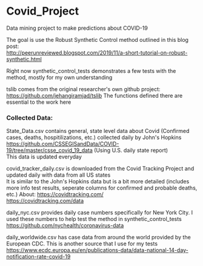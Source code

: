 # Covid_Project
Data mining project to make predictions about COVID-19  

The goal is use the Robust Synthetic Control method outlined in this blog post:  
http://peerunreviewed.blogspot.com/2019/11/a-short-tutorial-on-robust-synthetic.html

Right now synthetic_control_tests demonstrates a few tests with the method, mostly for my own understanding

tslib comes from the original researcher's own github project:
https://github.com/jehangiramjad/tslib
The functions defined there are essential to the work here

### Collected Data:

State_Data.csv contains general, state level data about Covid (Confirmed cases, deaths, hospitilizations, etc.) collected daily by John's Hopkins  
https://github.com/CSSEGISandData/COVID-19/tree/master/csse_covid_19_data  (Using U.S. daily state report)  
This data is updated everyday  

covid_tracker_daily.csv is downloaded from the Covid Tracking Project and updated daily with data from all US states  
It is similar to the John's Hopkins data but is a bit more detailed (includes more info test results, seperate columns for confirmed and probable deaths, etc.) 
About: https://covidtracking.com/   
https://covidtracking.com/data

daily_nyc.csv provides daily case numbers specifically for New York City. I used these numbers to help test the method in synthetic_control_tests
https://github.com/nychealth/coronavirus-data

daily_worldwide.csv has case data from around the world provided by the European CDC. This is another source that I use for my tests
https://www.ecdc.europa.eu/en/publications-data/data-national-14-day-notification-rate-covid-19
